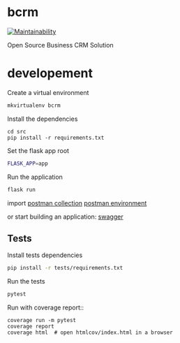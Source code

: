 # bcrm

[![Maintainability](https://api.codeclimate.com/v1/badges/c786ce57567ecefe0fb6/maintainability)](https://codeclimate.com/github/skalpel-tech/bcrm/maintainability)

Open Source Business CRM Solution

# developement

Create a virtual environment

```bash
mkvirtualenv bcrm
```

Install the dependencies

```
cd src
pip install -r requirements.txt
```

Set the flask app root

```bash
FLASK_APP=app
```

Run the application

```bash
flask run
```

import [postman collection](postman/BCRM.postman_collection.json)  [postman environment](postman/BCRM.postman_environment.json)

or start building an application: [swagger](docs\BCRM.swagger.yml)

## Tests

Install tests dependencies

```bash
pip install -r tests/requirements.txt
```

Run the tests

```bash
pytest
```

Run with coverage report::

```
coverage run -m pytest
coverage report
coverage html  # open htmlcov/index.html in a browser
```